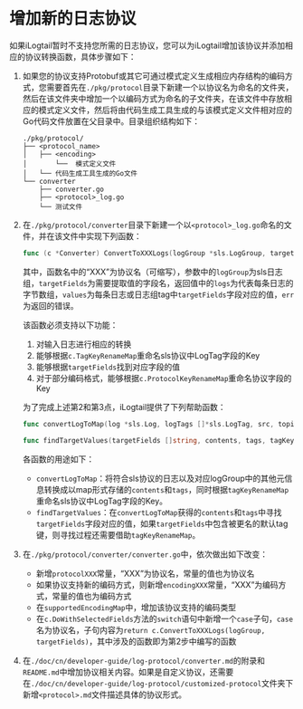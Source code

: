 # 增加新的日志协议

如果iLogtail暂时不支持您所需的日志协议，您可以为iLogtail增加该协议并添加相应的协议转换函数，具体步骤如下：

1. 如果您的协议支持Protobuf或其它可通过模式定义生成相应内存结构的编码方式，您需要首先在`./pkg/protocol`目录下新建一个以协议名为命名的文件夹，然后在该文件夹中增加一个以编码方式为命名的子文件夹，在该文件中存放相应的模式定义文件，然后将由代码生成工具生成的与该模式定义文件相对应的Go代码文件放置在父目录中。目录组织结构如下：

    ```plain
    ./pkg/protocol/
    ├── <protocol_name>
    │   ├── <encoding>
    │       └──  模式定义文件
    │   └── 代码生成工具生成的Go文件
    └── converter
        ├── converter.go
        ├── <protocol>_log.go
        └── 测试文件
    ```

2. 在`./pkg/protocol/converter`目录下新建一个以`<protocol>_log.go`命名的文件，并在该文件中实现下列函数：

    ```Go
    func (c *Converter) ConvertToXXXLogs(logGroup *sls.LogGroup, targetFields []string) (logs [][]byte, values [][]string, err error)
    ```

    其中，函数名中的“XXX”为协议名（可缩写），参数中的`logGroup`为sls日志组，`targetFields`为需要提取值的字段名，返回值中的`logs`为代表每条日志的字节数组，`values`为每条日志或日志组tag中`targetFields`字段对应的值，`err`为返回的错误。

    该函数必须支持以下功能：
    1. 对输入日志进行相应的转换
    2. 能够根据`c.TagKeyRenameMap`重命名sls协议中LogTag字段的Key
    3. 能够根据`targetFields`找到对应字段的值
    4. 对于部分编码格式，能够根据`c.ProtocolKeyRenameMap`重命名协议字段的Key

    为了完成上述第2和第3点，iLogtail提供了下列帮助函数：

    ```Go
    func convertLogToMap(log *sls.Log, logTags []*sls.LogTag, src, topic string, tagKeyRenameMap map[string]string) (contents map[string]string, tags map[string]string)

    func findTargetValues(targetFields []string, contents, tags, tagKeyRenameMap map[string]string) (values []string, err error)
    ```

    各函数的用途如下：
    - `convertLogToMap`：将符合sls协议的日志以及对应logGroup中的其他元信息转换成以map形式存储的`contents`和`tags`，同时根据`tagKeyRenameMap`重命名sls协议中LogTag字段的Key。
    - `findTargetValues`：在`convertLogToMap`获得的`contents`和`tags`中寻找`targetFields`字段对应的值，如果`targetFields`中包含被更名的默认tag键，则寻找过程还需要借助`tagKeyRenameMap`。

3. 在`./pkg/protocol/converter/converter.go`中，依次做出如下改变：

    - 新增`protocolXXX`常量，“XXX”为协议名，常量的值也为协议名
    - 如果协议支持新的编码方式，则新增`encodingXXX`常量，“XXX”为编码方式，常量的值也为编码方式
    - 在`supportedEncodingMap`中，增加该协议支持的编码类型
    - 在`c.DoWithSelectedFields`方法的`switch`语句中新增一个`case`子句，`case`名为协议名，子句内容为`return c.ConvertToXXXLogs(logGroup, targetFields)`，其中涉及的函数即为第2步中编写的函数

4. 在`./doc/cn/developer-guide/log-protocol/converter.md`的附录和`README.md`中增加协议相关内容。如果是自定义协议，还需要在`./doc/cn/developer-guide/log-protocol/customized-protocol`文件夹下新增`<protocol>.md`文件描述具体的协议形式。
